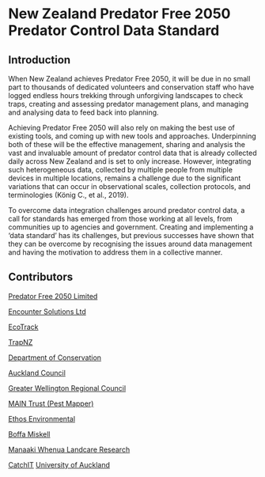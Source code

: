 # **New Zealand Predator Free 2050 Predator Control Data Standard**

## Introduction

When New Zealand achieves Predator Free 2050, it will be due in no small part to thousands of dedicated volunteers and conservation staff who have logged endless hours trekking through unforgiving landscapes to check traps, creating and assessing predator management plans, and managing and analysing data to feed back into planning.

Achieving Predator Free 2050 will also rely on making the best use of existing tools, and coming up with new tools and approaches. Underpinning both of these will be the effective management, sharing and analysis the vast and invaluable amount of predator control data that is already collected daily across New Zealand and is set to only increase.
However, integrating such heterogeneous data, collected by multiple people from multiple devices in multiple locations, remains a challenge due to the significant variations that can occur in observational scales, collection protocols, and terminologies (König C., et al., 2019).

To overcome data integration challenges around predator control data, a call for standards has emerged from those working at all levels, from communities up to agencies and government. Creating and implementing a ‘data standard’ has its challenges, but previous successes have shown that they can be overcome by recognising the issues around data management and having the motivation to address them in a collective manner.

## Contributors

[Predator Free 2050 Limited](http://pf2050.co.nz)

[Encounter Solutions Ltd](http://www.encounter.solutions)

[EcoTrack](https://ecotrack.nz)

[TrapNZ](https://trap.nz)

[Department of Conservation](https://www.doc.govt.nz)

[Auckland Council](https://www.aucklandcouncil.govt.nz)

[Greater Wellington Regional Council](https://www.gw.govt.nz)

[MAIN Trust (Pest Mapper)](http://main.net.nz)

[Ethos Environmental](https://www.ethosenvironmental.co.nz)

[Boffa Miskell](https://www.boffamiskell.co.nz/)

[Manaaki Whenua Landcare Research](https://www.landcareresearch.co.nz/)

[CatchIT](http://www.catchit.co.nz/) [University of Auckland](https://www.auckland.ac.nz)

